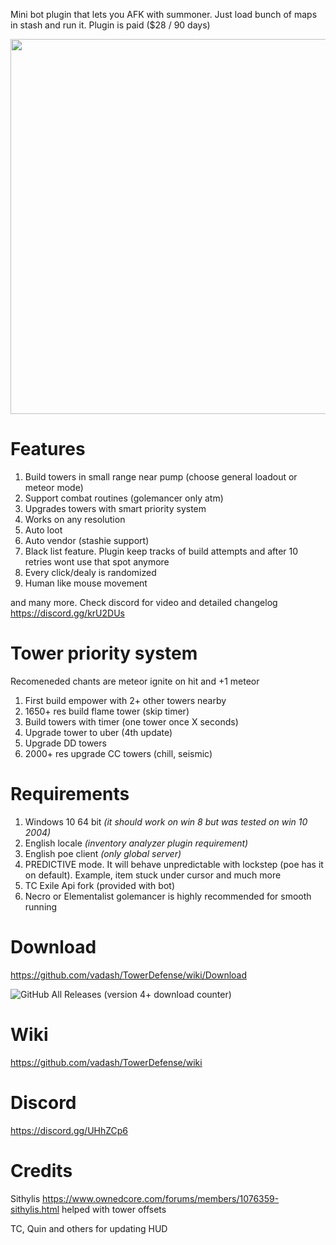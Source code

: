 Mini bot plugin that lets you AFK with summoner. Just load bunch of maps in stash and run it. Plugin is paid ($28 / 90 days)

[<img src="https://i.imgur.com/9wf1CN7.png" width="600"/>](https://youtu.be/2ivutFg4Ofc?t=31 "full")

# Features

1. Build towers in small range near pump (choose general loadout or meteor mode)
2. Support combat routines (golemancer only atm)
3. Upgrades towers with smart priority system
4. Works on any resolution
6. Auto loot
7. Auto vendor (stashie support)
7. Black list feature. Plugin keep tracks of build attempts and after 10 retries wont use that spot anymore
8. Every click/dealy is randomized
9. Human like mouse movement

and many more. Check discord for video and detailed changelog https://discord.gg/krU2DUs

# Tower priority system

Recomeneded chants are meteor ignite on hit and +1 meteor

1. First build empower with 2+ other towers nearby
2. 1650+ res build flame tower (skip timer)
3. Build towers with timer (one tower once X seconds)
4. Upgrade tower to uber (4th update)
5. Upgrade DD towers
6. 2000+ res upgrade CC towers (chill, seismic)

# Requirements

1. Windows 10 64 bit _(it should work on win 8 but was tested on win 10 2004)_
2. English locale _(inventory analyzer plugin requirement)_
3. English poe client _(only global server)_
4. PREDICTIVE mode. It will behave unpredictable with lockstep (poe has it on default). Example, item stuck under cursor and much more
5. TC Exile Api fork (provided with bot)
6. Necro or Elementalist golemancer is highly recommended for smooth running

# Download

https://github.com/vadash/TowerDefense/wiki/Download

![GitHub All Releases](https://img.shields.io/github/downloads/vadash/TowerDefense/total) (version 4+ download counter)

# Wiki

https://github.com/vadash/TowerDefense/wiki

# Discord

https://discord.gg/UHhZCp6

# Credits

Sithylis https://www.ownedcore.com/forums/members/1076359-sithylis.html helped with tower offsets

TC, Quin and others for updating HUD
